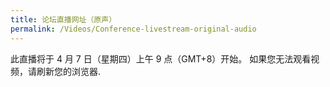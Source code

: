 ```yaml
---
title: 论坛直播网址（原声）
permalink: /Videos/Conference-livestream-original-audio
---
```


此直播将于 4 月 7 日（星期四）上午 9 点（GMT+8）开始。 如果您无法观看视频，请刷新您的浏览器.
